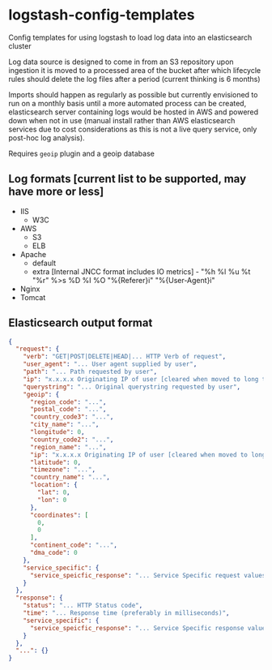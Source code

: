 # logstash-config-templates

Config templates for using logstash to load log data into an elasticsearch cluster

Log data source is designed to come in from an S3 repository upon ingestion it is moved to a processed area of the bucket after which lifecycle rules should delete the log files after a period (current thinking is 6 months)

Imports should happen as regularly as possible but currently envisioned to run on a monthly basis until a more automated process can be created, elasticsearch server containing logs would be hosted in AWS and powered down when not in use (manual install rather than AWS elasticsearch services due to cost considerations as this is not a live query service, only post-hoc log analysis).

Requires `geoip` plugin and a geoip database

## Log formats [current list to be supported, may have more or less]

- IIS
  - W3C
- AWS
  - S3
  - ELB
- Apache
  - default
  - extra [Internal JNCC format includes IO metrics] - "%h %l %u %t \"%r\" %>s %D %I %O \"%{Referer}i\" \"%{User-Agent}i\"
- Nginx
- Tomcat

## Elasticsearch output format

```json
{
  "request": {
    "verb": "GET|POST|DELETE|HEAD|... HTTP Verb of request",
    "user_agent": "... User agent supplied by user",
    "path": "... Path requested by user",
    "ip": "x.x.x.x Originating IP of user [cleared when moved to long term format]",
    "querystring": "... Original querystring requested by user",
    "geoip": {
      "region_code": "...",
      "postal_code": "...",
      "country_code3": "...",
      "city_name": "...",
      "longitude": 0,
      "country_code2": "...",
      "region_name": "...",
      "ip": "x.x.x.x Originating IP of user [cleared when moved to long term format]",
      "latitude": 0,
      "timezone": "...",
      "country_name": "...",
      "location": {
        "lat": 0,
        "lon": 0
      },
      "coordinates": [
        0,
        0
      ],
      "continent_code": "...",
      "dma_code": 0
    },
    "service_specific": {
      "service_speicfic_response": "... Service Specific request values"
    }
  },
  "response": {
    "status": "... HTTP Status code",
    "time": "... Response time (preferably in milliseconds)",
    "service_specific": {
      "service_speicfic_response": "... Service Specific response values i.e. IIS->sub_status/win32_status"
    }
  },
  "...": {}
}
```